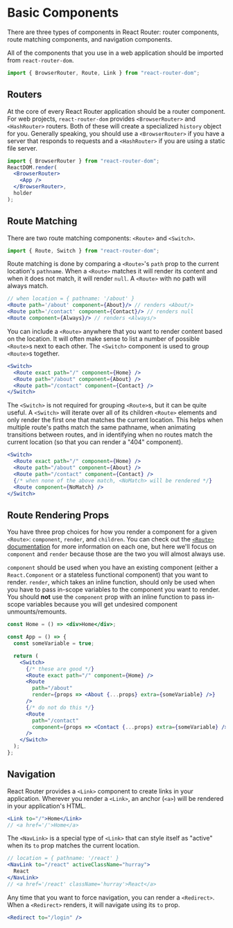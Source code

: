 # Basic Components

There are three types of components in React Router: router components, route matching components, and navigation components.

All of the components that you use in a web application should be imported from `react-router-dom`.

```js
import { BrowserRouter, Route, Link } from "react-router-dom";
```

## Routers

At the core of every React Router application should be a router component. For web projects, `react-router-dom` provides `<BrowserRouter>` and `<HashRouter>` routers. Both of these will create a specialized `history` object for you. Generally speaking, you should use a `<BrowserRouter>` if you have a server that responds to requests and a `<HashRouter>` if you are using a static file server.

```jsx
import { BrowserRouter } from "react-router-dom";
ReactDOM.render(
  <BrowserRouter>
    <App />
  </BrowserRouter>,
  holder
);
```

## Route Matching

There are two route matching components: `<Route>` and `<Switch>`.

```js
import { Route, Switch } from "react-router-dom";
```

Route matching is done by comparing a `<Route>`'s `path` prop to the current location's `pathname`. When a `<Route>` matches it will render its content and when it does not match, it will render `null`. A `<Route>` with no path will always match.

```jsx
// when location = { pathname: '/about' }
<Route path='/about' component={About}/> // renders <About/>
<Route path='/contact' component={Contact}/> // renders null
<Route component={Always}/> // renders <Always/>
```

You can include a `<Route>` anywhere that you want to render content based on the location. It will often make sense to list a number of possible `<Route>`s next to each other. The `<Switch>` component is used to group `<Route>`s together.

```jsx
<Switch>
  <Route exact path="/" component={Home} />
  <Route path="/about" component={About} />
  <Route path="/contact" component={Contact} />
</Switch>
```

The `<Switch>` is not required for grouping `<Route>`s, but it can be quite useful. A `<Switch>` will iterate over all of its children `<Route>` elements and only render the first one that matches the current location. This helps when multiple route's paths match the same pathname, when animating transitions between routes, and in identifying when no routes match the current location (so that you can render a "404" component).

```jsx
<Switch>
  <Route exact path="/" component={Home} />
  <Route path="/about" component={About} />
  <Route path="/contact" component={Contact} />
  {/* when none of the above match, <NoMatch> will be rendered */}
  <Route component={NoMatch} />
</Switch>
```

## Route Rendering Props

You have three prop choices for how you render a component for a given `<Route>`: `component`, `render`, and `children`. You can check out the [`<Route>` documentation](../api/Route.md) for more information on each one, but here we'll focus on `component` and `render` because those are the two you will almost always use.

`component` should be used when you have an existing component (either a `React.Component` or a stateless functional component) that you want to render. `render`, which takes an inline function, should only be used when you have to pass in-scope variables to the component you want to render. You should **not** use the `component` prop with an inline function to pass in-scope variables because you will get undesired component unmounts/remounts.

```jsx
const Home = () => <div>Home</div>;

const App = () => {
  const someVariable = true;

  return (
    <Switch>
      {/* these are good */}
      <Route exact path="/" component={Home} />
      <Route
        path="/about"
        render={props => <About {...props} extra={someVariable} />}
      />
      {/* do not do this */}
      <Route
        path="/contact"
        component={props => <Contact {...props} extra={someVariable} />}
      />
    </Switch>
  );
};
```

## Navigation

React Router provides a `<Link>` component to create links in your application. Wherever you render a `<Link>`, an anchor (`<a>`) will be rendered in your application's HTML.

```jsx
<Link to="/">Home</Link>
// <a href='/'>Home</a>
```

The `<NavLink>` is a special type of `<Link>` that can style itself as "active" when its `to` prop matches the current location.

```jsx
// location = { pathname: '/react' }
<NavLink to="/react" activeClassName="hurray">
  React
</NavLink>
// <a href='/react' className='hurray'>React</a>
```

Any time that you want to force navigation, you can render a `<Redirect>`. When a `<Redirect>` renders, it will navigate using its `to` prop.

```jsx
<Redirect to="/login" />
```
